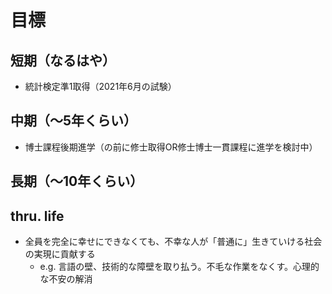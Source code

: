 # 目標
## 短期（なるはや）
- 統計検定準1取得（2021年6月の試験）
## 中期（～5年くらい）
- 博士課程後期進学（の前に修士取得OR修士博士一貫課程に進学を検討中）
## 長期（～10年くらい）

## thru. life
- 全員を完全に幸せにできなくても、不幸な人が「普通に」生きていける社会の実現に貢献する
  - e.g. 言語の壁、技術的な障壁を取り払う。不毛な作業をなくす。心理的な不安の解消
